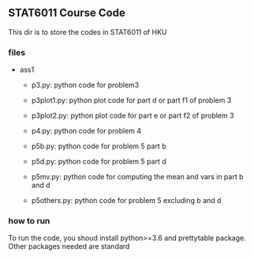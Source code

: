## STAT6011 Course Code 
This dir is to store the codes in STAT6011 of HKU

### files

- ass1

    - p3.py: python code for problem3

    - p3plot1.py: python plot code for part d or part f1 of problem 3

    - p3plot2.py: python plot code for part e or part f2 of problem 3

    - p4.py: python code for problem 4 

    - p5b.py: python code for problem 5 part b

    - p5d.py: python code for problem 5 part d

    - p5mv.py: python code for computing the mean and vars in part b and d

    - p5others.py: python code for problem 5 excluding b and d


### how to run

To run the code, you shoud install python>=3.6 and prettytable package. Other packages needed are standard 

